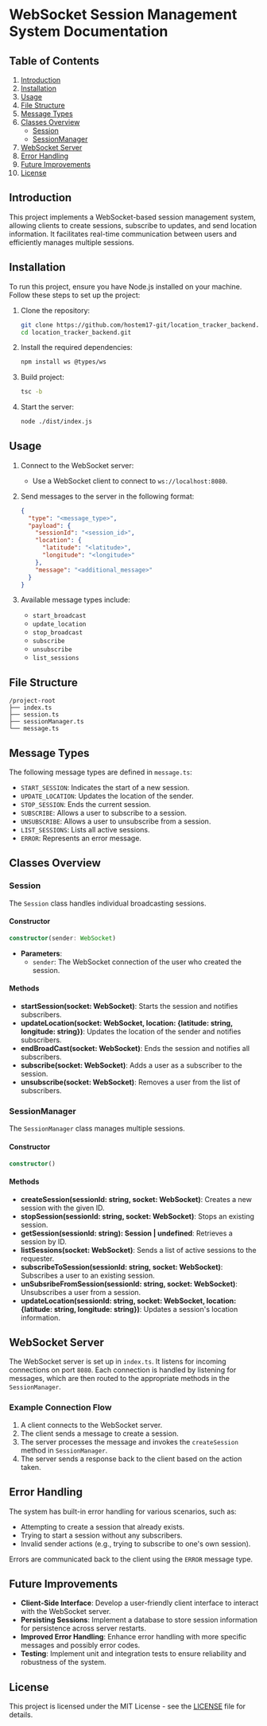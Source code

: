 
# WebSocket Session Management System Documentation

## Table of Contents

1. [Introduction](#introduction)
2. [Installation](#installation)
3. [Usage](#usage)
4. [File Structure](#file-structure)
5. [Message Types](#message-types)
6. [Classes Overview](#classes-overview)
   - [Session](#session)
   - [SessionManager](#sessionmanager)
7. [WebSocket Server](#websocket-server)
8. [Error Handling](#error-handling)
9. [Future Improvements](#future-improvements)
10. [License](#license)

## Introduction

This project implements a WebSocket-based session management system, allowing clients to create sessions, subscribe to updates, and send location information. It facilitates real-time communication between users and efficiently manages multiple sessions.

## Installation

To run this project, ensure you have Node.js installed on your machine. Follow these steps to set up the project:

1. Clone the repository:
   ```bash
   git clone https://github.com/hostem17-git/location_tracker_backend.git
   cd location_tracker_backend.git
   ```

2. Install the required dependencies:
   ```bash
   npm install ws @types/ws
   ```
3. Build project:
   ```bash
   tsc -b
   ```
3. Start the server:
   ```bash
   node ./dist/index.js
   ```

## Usage

1. Connect to the WebSocket server:
   - Use a WebSocket client to connect to `ws://localhost:8080`.

2. Send messages to the server in the following format:
   ```json
   {
     "type": "<message_type>",
     "payload": {
       "sessionId": "<session_id>",
       "location": {
         "latitude": "<latitude>",
         "longitude": "<longitude>"
       },
       "message": "<additional_message>"
     }
   }
   ```

3. Available message types include:
   - `start_broadcast`
   - `update_location`
   - `stop_broadcast`
   - `subscribe`
   - `unsubscribe`
   - `list_sessions`

## File Structure

```
/project-root
├── index.ts
├── session.ts
├── sessionManager.ts
└── message.ts
```

## Message Types

The following message types are defined in `message.ts`:

- `START_SESSION`: Indicates the start of a new session.
- `UPDATE_LOCATION`: Updates the location of the sender.
- `STOP_SESSION`: Ends the current session.
- `SUBSCRIBE`: Allows a user to subscribe to a session.
- `UNSUBSCRIBE`: Allows a user to unsubscribe from a session.
- `LIST_SESSIONS`: Lists all active sessions.
- `ERROR`: Represents an error message.

## Classes Overview

### Session

The `Session` class handles individual broadcasting sessions.

#### Constructor

```typescript
constructor(sender: WebSocket)
```
- **Parameters**: 
  - `sender`: The WebSocket connection of the user who created the session.

#### Methods

- **startSession(socket: WebSocket)**: Starts the session and notifies subscribers.
- **updateLocation(socket: WebSocket, location: {latitude: string, longitude: string})**: Updates the location of the sender and notifies subscribers.
- **endBroadCast(socket: WebSocket)**: Ends the session and notifies all subscribers.
- **subscribe(socket: WebSocket)**: Adds a user as a subscriber to the session.
- **unsubscribe(socket: WebSocket)**: Removes a user from the list of subscribers.

### SessionManager

The `SessionManager` class manages multiple sessions.

#### Constructor

```typescript
constructor()
```

#### Methods

- **createSession(sessionId: string, socket: WebSocket)**: Creates a new session with the given ID.
- **stopSession(sessionId: string, socket: WebSocket)**: Stops an existing session.
- **getSession(sessionId: string): Session | undefined**: Retrieves a session by ID.
- **listSessions(socket: WebSocket)**: Sends a list of active sessions to the requester.
- **subscribeToSession(sessionId: string, socket: WebSocket)**: Subscribes a user to an existing session.
- **unSubsribeFromSession(sessionId: string, socket: WebSocket)**: Unsubscribes a user from a session.
- **updateLocation(sessionId: string, socket: WebSocket, location: {latitude: string, longitude: string})**: Updates a session's location information.

## WebSocket Server

The WebSocket server is set up in `index.ts`. It listens for incoming connections on port `8080`. Each connection is handled by listening for messages, which are then routed to the appropriate methods in the `SessionManager`.

### Example Connection Flow

1. A client connects to the WebSocket server.
2. The client sends a message to create a session.
3. The server processes the message and invokes the `createSession` method in `SessionManager`.
4. The server sends a response back to the client based on the action taken.

## Error Handling

The system has built-in error handling for various scenarios, such as:

- Attempting to create a session that already exists.
- Trying to start a session without any subscribers.
- Invalid sender actions (e.g., trying to subscribe to one's own session).

Errors are communicated back to the client using the `ERROR` message type.

## Future Improvements

- **Client-Side Interface**: Develop a user-friendly client interface to interact with the WebSocket server.
- **Persisting Sessions**: Implement a database to store session information for persistence across server restarts.
- **Improved Error Handling**: Enhance error handling with more specific messages and possibly error codes.
- **Testing**: Implement unit and integration tests to ensure reliability and robustness of the system.

## License

This project is licensed under the MIT License - see the [LICENSE](LICENSE) file for details.
